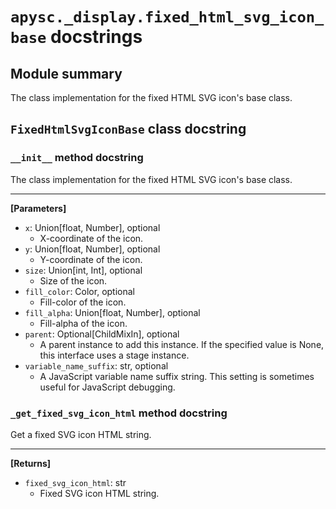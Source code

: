 # `apysc._display.fixed_html_svg_icon_base` docstrings

## Module summary

The class implementation for the fixed HTML SVG icon's base class.

## `FixedHtmlSvgIconBase` class docstring

### `__init__` method docstring

The class implementation for the fixed HTML SVG icon's base class.<hr>

**[Parameters]**

- `x`: Union[float, Number], optional
  - X-coordinate of the icon.
- `y`: Union[float, Number], optional
  - Y-coordinate of the icon.
- `size`: Union[int, Int], optional
  - Size of the icon.
- `fill_color`: Color, optional
  - Fill-color of the icon.
- `fill_alpha`: Union[float, Number], optional
  - Fill-alpha of the icon.
- `parent`: Optional[ChildMixIn], optional
  - A parent instance to add this instance. If the specified value is None, this interface uses a stage instance.
- `variable_name_suffix`: str, optional
  - A JavaScript variable name suffix string. This setting is sometimes useful for JavaScript debugging.

### `_get_fixed_svg_icon_html` method docstring

Get a fixed SVG icon HTML string.<hr>

**[Returns]**

- `fixed_svg_icon_html`: str
  - Fixed SVG icon HTML string.